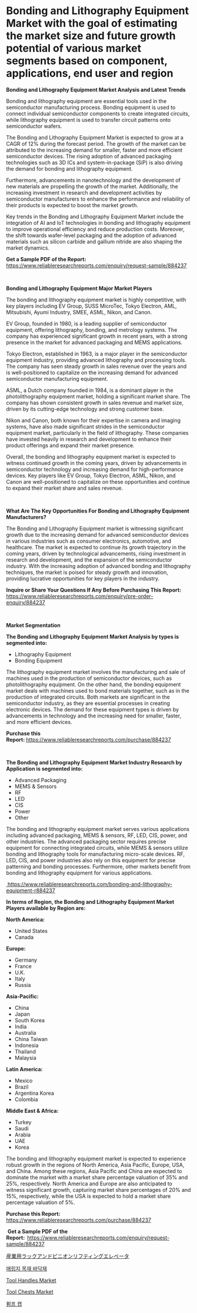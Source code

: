 <p><h1>Bonding and Lithography Equipment Market with the goal of estimating the market size and future growth potential of various market segments based on component, applications, end user and region</h1></p><p><strong>Bonding and Lithography Equipment Market Analysis and Latest Trends</strong></p>
<p><p>Bonding and lithography equipment are essential tools used in the semiconductor manufacturing process. Bonding equipment is used to connect individual semiconductor components to create integrated circuits, while lithography equipment is used to transfer circuit patterns onto semiconductor wafers.</p><p>The Bonding and Lithography Equipment Market is expected to grow at a CAGR of 12% during the forecast period. The growth of the market can be attributed to the increasing demand for smaller, faster and more efficient semiconductor devices. The rising adoption of advanced packaging technologies such as 3D ICs and system-in-package (SiP) is also driving the demand for bonding and lithography equipment.</p><p>Furthermore, advancements in nanotechnology and the development of new materials are propelling the growth of the market. Additionally, the increasing investment in research and development activities by semiconductor manufacturers to enhance the performance and reliability of their products is expected to boost the market growth.</p><p>Key trends in the Bonding and Lithography Equipment Market include the integration of AI and IoT technologies in bonding and lithography equipment to improve operational efficiency and reduce production costs. Moreover, the shift towards wafer-level packaging and the adoption of advanced materials such as silicon carbide and gallium nitride are also shaping the market dynamics.</p></p>
<p><strong>Get a Sample PDF of the Report:&nbsp;</strong> <a href="https://www.reliableresearchreports.com/enquiry/request-sample/884237">https://www.reliableresearchreports.com/enquiry/request-sample/884237</a></p>
<p>&nbsp;</p>
<p><strong>Bonding and Lithography Equipment Major Market Players</strong></p>
<p><p>The bonding and lithography equipment market is highly competitive, with key players including EV Group, SUSS MicroTec, Tokyo Electron, AML, Mitsubishi, Ayumi Industry, SMEE, ASML, Nikon, and Canon.</p><p>EV Group, founded in 1980, is a leading supplier of semiconductor equipment, offering lithography, bonding, and metrology systems. The company has experienced significant growth in recent years, with a strong presence in the market for advanced packaging and MEMS applications.</p><p>Tokyo Electron, established in 1963, is a major player in the semiconductor equipment industry, providing advanced lithography and processing tools. The company has seen steady growth in sales revenue over the years and is well-positioned to capitalize on the increasing demand for advanced semiconductor manufacturing equipment.</p><p>ASML, a Dutch company founded in 1984, is a dominant player in the photolithography equipment market, holding a significant market share. The company has shown consistent growth in sales revenue and market size, driven by its cutting-edge technology and strong customer base.</p><p>Nikon and Canon, both known for their expertise in camera and imaging systems, have also made significant strides in the semiconductor equipment market, particularly in the field of lithography. These companies have invested heavily in research and development to enhance their product offerings and expand their market presence.</p><p>Overall, the bonding and lithography equipment market is expected to witness continued growth in the coming years, driven by advancements in semiconductor technology and increasing demand for high-performance devices. Key players like EV Group, Tokyo Electron, ASML, Nikon, and Canon are well-positioned to capitalize on these opportunities and continue to expand their market share and sales revenue.</p></p>
<p>&nbsp;</p>
<p><strong>What Are The Key Opportunities For Bonding and Lithography Equipment Manufacturers?</strong></p>
<p><p>The Bonding and Lithography Equipment market is witnessing significant growth due to the increasing demand for advanced semiconductor devices in various industries such as consumer electronics, automotive, and healthcare. The market is expected to continue its growth trajectory in the coming years, driven by technological advancements, rising investment in research and development, and the expansion of the semiconductor industry. With the increasing adoption of advanced bonding and lithography techniques, the market is poised for steady growth and innovation, providing lucrative opportunities for key players in the industry.</p></p>
<p><strong>Inquire or Share Your Questions If Any Before Purchasing This Report:</strong> <a href="https://www.reliableresearchreports.com/enquiry/pre-order-enquiry/884237">https://www.reliableresearchreports.com/enquiry/pre-order-enquiry/884237</a></p>
<p>&nbsp;</p>
<p><strong>Market Segmentation</strong></p>
<p><strong>The Bonding and Lithography Equipment Market Analysis by types is segmented into:</strong></p>
<p><ul><li>Lithography Equipment</li><li>Bonding Equipment</li></ul></p>
<p><p>The lithography equipment market involves the manufacturing and sale of machines used in the production of semiconductor devices, such as photolithography equipment. On the other hand, the bonding equipment market deals with machines used to bond materials together, such as in the production of integrated circuits. Both markets are significant in the semiconductor industry, as they are essential processes in creating electronic devices. The demand for these equipment types is driven by advancements in technology and the increasing need for smaller, faster, and more efficient devices.</p></p>
<p><strong>Purchase this Report:&nbsp;</strong><a href="https://www.reliableresearchreports.com/purchase/884237">https://www.reliableresearchreports.com/purchase/884237</a></p>
<p>&nbsp;</p>
<p><strong>The Bonding and Lithography Equipment Market Industry Research by Application is segmented into:</strong></p>
<p><ul><li>Advanced Packaging</li><li>MEMS & Sensors</li><li>RF</li><li>LED</li><li>CIS</li><li>Power</li><li>Other</li></ul></p>
<p><p>The bonding and lithography equipment market serves various applications including advanced packaging, MEMS & sensors, RF, LED, CIS, power, and other industries. The advanced packaging sector requires precise equipment for connecting integrated circuits, while MEMS & sensors utilize bonding and lithography tools for manufacturing micro-scale devices. RF, LED, CIS, and power industries also rely on this equipment for precise patterning and bonding processes. Furthermore, other markets benefit from bonding and lithography equipment for various applications.</p></p>
<p><a href="https://www.reliableresearchreports.com/bonding-and-lithography-equipment-r884237">&nbsp;https://www.reliableresearchreports.com/bonding-and-lithography-equipment-r884237</a></p>
<p><strong>In terms of Region, the Bonding and Lithography Equipment Market Players available by Region are:</strong></p>
<p>
    <p> <strong> North America: </strong>
        <ul>
            <li>United States</li>
            <li>Canada</li>
        </ul>
        </p> 
    <p> <strong> Europe: </strong>
        <ul>
            <li>Germany</li>
            <li>France</li>
            <li>U.K.</li>
            <li>Italy</li>
            <li>Russia</li>
        </ul>
        </p> 
    <p> <strong> Asia-Pacific: </strong>
        <ul>
            <li>China</li>
            <li>Japan</li>
            <li>South Korea</li>
            <li>India</li>
            <li>Australia</li>
            <li>China Taiwan</li>
            <li>Indonesia</li>
            <li>Thailand</li>
            <li>Malaysia</li>
        </ul>
        </p> 
    <p> <strong> Latin America: </strong>
        <ul>
            <li>Mexico</li>
            <li>Brazil</li>
            <li>Argentina Korea</li>
            <li>Colombia</li>
        </ul>
        </p> 
    <p> <strong> Middle East & Africa: </strong>
        <ul>
            <li>Turkey</li>
            <li>Saudi</li>
            <li>Arabia</li>
            <li>UAE</li>
            <li>Korea</li>
        </ul>
    </p>
    </p>
<p><p>The bonding and lithography equipment market is expected to experience robust growth in the regions of North America, Asia Pacific, Europe, USA, and China. Among these regions, Asia Pacific and China are expected to dominate the market with a market share percentage valuation of 35% and 25%, respectively. North America and Europe are also anticipated to witness significant growth, capturing market share percentages of 20% and 15%, respectively, while the USA is expected to hold a market share percentage valuation of 5%.</p></p>
<p><strong>Purchase this Report: </strong><a href="https://www.reliableresearchreports.com/purchase/884237">https://www.reliableresearchreports.com/purchase/884237</a></p>
<p>&nbsp;<strong>Get a Sample PDF of the Report:&nbsp;&nbsp;</strong><a href="https://www.reliableresearchreports.com/enquiry/request-sample/884237">https://www.reliableresearchreports.com/enquiry/request-sample/884237</a></p>
<p><strong></strong></p>
<p><p><a href="https://github.com/LuzHills1972/Market-Research-Report-List-1/blob/main/7323295161714.md">産業用ラックアンドピニオンリフティングエレベータ</a></p><p><a href="https://github.com/Tristiarton768456/Market-Research-Report-List-2/blob/main/6505087174093.md">매립지 목재 바닥재</a></p><p><a href="https://github.com/iprahimabdulrahmman/Market-Research-Report-List-1/blob/main/tool-handles-market.md">Tool Handles Market</a></p><p><a href="https://github.com/NaomieConner2023/Market-Research-Report-List-1/blob/main/tool-chests-market.md">Tool Chests Market</a></p><p><a href="https://github.com/novabrown3/Market-Research-Report-List-2/blob/main/6756700174094.md">펌프 캡</a></p></p>